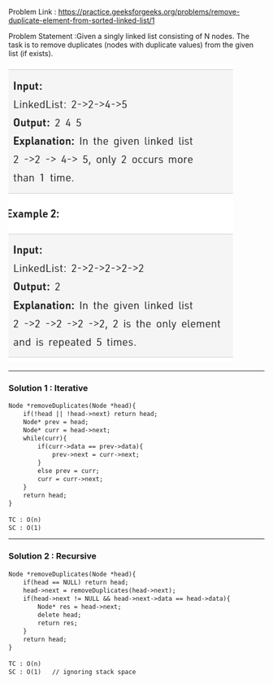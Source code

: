 Problem Link : https://practice.geeksforgeeks.org/problems/remove-duplicate-element-from-sorted-linked-list/1

Problem Statement :Given a singly linked list consisting of N nodes. The task is to remove duplicates (nodes with duplicate values) from the given list (if exists).

![](../images/b1.PNG)

-----------------------------------------------------------------------------------------------

### Solution 1 : Iterative 

```
Node *removeDuplicates(Node *head){
    if(!head || !head->next) return head;
    Node* prev = head;
    Node* curr = head->next;
    while(curr){
        if(curr->data == prev->data){
            prev->next = curr->next;
        }
        else prev = curr;
        curr = curr->next;
    }
    return head;
}

TC : O(n)
SC : O(1)
```
------------------------------------------------------------------------------------
### Solution 2 : Recursive

```
Node *removeDuplicates(Node *head){
    if(head == NULL) return head;
    head->next = removeDuplicates(head->next);
    if(head->next != NULL && head->next->data == head->data){
        Node* res = head->next;
        delete head;
        return res;
    }
    return head;
}

TC : O(n)
SC : O(1)   // ignoring stack space
```